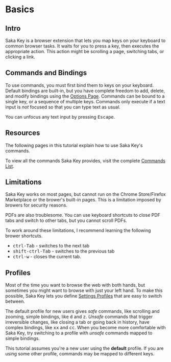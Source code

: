 # Basics

## Intro

Saka Key is a browser extension that lets you map keys on your keyboard to common browser tasks. It waits for you to press a key, then executes the appropriate action. This action might be scrolling a page, switching tabs, or clicking a link.

## Commands and Bindings

To use commands, you must first bind them to keys on your keyboard. Default bindings are built-in, but you have complete freedom to add, delete, and modify bindings using the [Options Page](./options.md). Commands can be bound to a single key, or a sequence of multiple keys. Commands only execute if a text input is *not* focused so that you can type text as usual.

You can unfocus any text input by pressing <kbd>Escape</kbd>.

## Resources

The following pages in this tutorial explain how to use Saka Key's commands.

To view all the commands Saka Key provides, visit the complete [Commands List](/commands/index.md). 

<!-- TODO: You can view what key each command is bound to by typing <kbd>?</kbd> or equivalently <kbd>Shift - /</kbd>  from any page. -->

## Limitations

Saka Key works on most pages, but cannot run on the Chrome Store/Firefox Marketplace or the brower's built-in pages. This is a limitation imposed by browers for security reasons.

PDFs are also troublesome. You can use keyboard shortcuts to close PDF tabs and switch to other tabs, but you cannot scroll PDFs.

To work around these limitations, I recommend learning the following brower shortcuts.

* <kbd>ctrl-Tab</kbd> - switches to the next tab
* <kbd>shift-ctrl-Tab</kbd> - switches to the previous tab
* <kbd>ctrl-w</kbd> - closes the current tab.

## Profiles

Most of the time you want to browse the web with both hands, but sometimes you might want to browse with just your left hand. To make this possible, Saka Key lets you define [Settings Profiles]() that are easy to switch between.

The default profile for new users gives *safe* commands, like scrolling and zooming, simple bindings, like <kbd>d</kbd> and <kbd>z</kbd>. *Unsafe* commands that trigger irreversible changes, like closing a tab or going back in history, have complex bindings, like <kbd>x</kbd><kbd>x</kbd> and <kbd>c</kbd><kbd>c</kbd>. When you become more comfortable with Saka Key, try switching to a profile with *unsafe* commands mapped to simple bindings.

This tutorial assumes you're a new user using the **default** profile. If you are using some other profile, commands may be mapped to different keys.